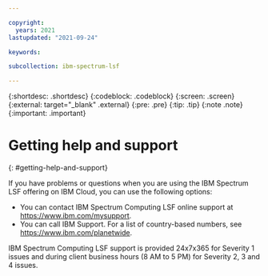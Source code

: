 ```yaml
---

copyright:
  years: 2021
lastupdated: "2021-09-24"

keywords: 

subcollection: ibm-spectrum-lsf

---
```


{:shortdesc: .shortdesc}
{:codeblock: .codeblock}
{:screen: .screen}
{:external: target="_blank" .external}
{:pre: .pre}
{:tip: .tip}
{:note .note}
{:important: .important}

# Getting help and support
{: #getting-help-and-support}

If you have problems or questions when you are using the IBM Spectrum LSF offering on IBM Cloud, you can use the following options:

* You can contact IBM Spectrum Computing LSF online support at https://www.ibm.com/mysupport.
* You can call IBM Support. For a list of country-based numbers, see https://www.ibm.com/planetwide.

IBM Spectrum Computing LSF support is provided 24x7x365 for Severity 1 issues and during client business hours (8 AM to 5 PM) for Severity 2, 3 and 4 issues.